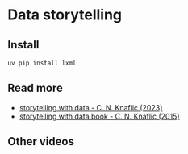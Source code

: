 # Data storytelling

## Install
```py
uv pip install lxml
```

## Read more
- [storytelling with data - C. N. Knaflic (2023)](https://www.storytellingwithdata.com/)
- [storytelling with data book - C. N. Knaflic (2015)](https://www.adlibris.com/se/bok/storytelling-with-data-9781119002253)

## Other videos